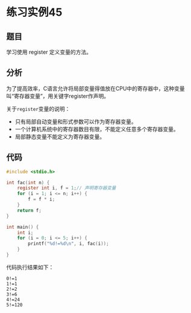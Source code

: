 # 练习实例45

## 题目

学习使用 register 定义变量的方法。


## 分析

为了提高效率，C语言允许将局部变量得值放在CPU中的寄存器中，这种变量叫“寄存器变量”，用关键字register作声明。

关于`register`变量的说明：

- 只有局部自动变量和形式参数可以作为寄存器变量。
- 一个计算机系统中的寄存器数目有限，不能定义任意多个寄存器变量。
- 局部静态变量不能定义为寄存器变量。

## 代码

```c
#include <stdio.h>

int fac(int n) {
    register int i, f = 1;// 声明寄存器变量
    for (i = 1; i <= n; i++) {
        f = f * i;
    }
    return f;
}

int main() {
    int i;
    for (i = 0; i <= 5; i++) {
        printf("%d!=%d\n", i, fac(i));
    }
}
```

代码执行结果如下：

```text
0!=1
1!=1
2!=2
3!=6
4!=24
5!=120
```